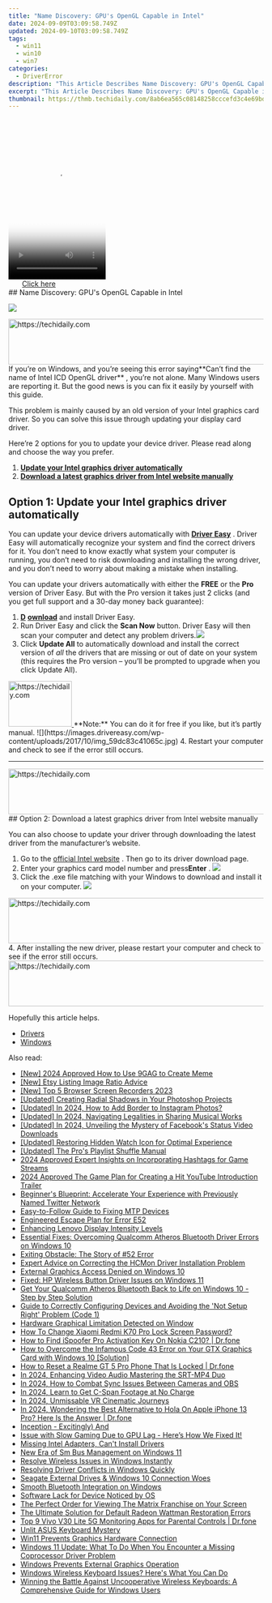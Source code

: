 ```yaml
---
title: "Name Discovery: GPU's OpenGL Capable in Intel"
date: 2024-09-09T03:09:58.749Z
updated: 2024-09-10T03:09:58.749Z
tags:
  - win11
  - win10
  - win7
categories:
  - DriverError
description: "This Article Describes Name Discovery: GPU's OpenGL Capable in Intel"
excerpt: "This Article Describes Name Discovery: GPU's OpenGL Capable in Intel"
thumbnail: https://thmb.techidaily.com/8ab6ea565c08148258cccefd3c4e69bde02c4b3dbfe57b65bd55e5629cfc57b6.jpg
---
```


<!-- affiliate ads begin -->
<span id="1630055">
					<video width="192" height="320" style="cursor:pointer"
           poster="//a.impactradius-go.com/display-clicktoplayimage/1630055.png"
           onclick="if(!this.playClicked){this.play();this.setAttribute('controls',true);this.playClicked=true;}">
	   <source src="//a.impactradius-go.com/display-ad/18460-1630055">
	   <img src="//a.impactradius-go.com/display-clicktoplayimage/1630055.png" style="border: none; height: 100%; width: 100%; object-fit: contain">
	</video>
	<div style="width:120px;text-align:center"><a href="javascript:window.open(decodeURIComponent('https%3A%2F%2Fcaperobbin.sjv.io%2Fc%2F5597632%2F1630055%2F18460'), '_blank');void(0);">Click here</a></div>
</span>
<img height="0" width="0" src="https://imp.pxf.io/i/5597632/1630055/18460" style="position:absolute;visibility:hidden;" border="0" />
<!-- affiliate ads end -->
## Name Discovery: GPU's OpenGL Capable in Intel

![](https://images.drivereasy.com/wp-content/uploads/2017/10/Intel-2.png)

<!-- affiliate ads begin -->
<a href="https://ephamedtechinc.pxf.io/c/5597632/2137208/26400" target="_top" id="2137208">
  <img src="//a.impactradius-go.com/display-ad/26400-2137208" border="0" alt="https://techidaily.com" width="728" height="90"/>
</a>
<img height="0" width="0" src="https://ephamedtechinc.pxf.io/i/5597632/2137208/26400" style="position:absolute;visibility:hidden;" border="0" />
<!-- affiliate ads end -->
 If you’re on Windows, and you’re seeing this error saying**Can’t find the name of Intel ICD OpenGL driver** , you’re not alone. Many Windows users are reporting it. But the good news is you can fix it easily by yourself with this guide.

 This problem is mainly caused by an old version of your Intel graphics card driver. So you can solve this issue through updating your display card driver.

 Here’re 2 options for you to update your device driver. Please read along and choose the way you prefer.

1. **[Update your Intel graphics driver automatically](https://proteahair.pxf.io/znernm)**
2. **[Download a latest graphics driver from Intel website manually](https://bluettiit.sjv.io/xkwq91)**

## Option 1: Update your Intel graphics driver automatically

 You can update your device drivers automatically with **[Driver Easy](https://tools.techidaily.com/drivereasy/download/)**  .  Driver Easy will automatically recognize your system and find the correct drivers for it. You don’t need to know exactly what system your computer is running, you don’t need to risk downloading and installing the wrong driver, and you don’t need to worry about making a mistake when installing.

 You can update your drivers automatically with either the **FREE**   or the **Pro**   version of Driver Easy. But with the Pro version it takes just 2 clicks (and you get full support and a 30-day money back guarantee):

1. [**D**](https://tools.techidaily.com/drivereasy/download/) **[ownload](https://tools.techidaily.com/drivereasy/download/)**   and install Driver Easy.
2. Run Driver Easy and click the **Scan Now** button. Driver Easy will then scan your computer and detect any problem drivers.![](https://images.drivereasy.com/wp-content/uploads/2017/10/img_59dc8234df582.jpg)
3. Click **Update All**  to automatically download and install the correct version of _all_ the drivers that are missing or out of date on your system (this requires the Pro version – you’ll be prompted to upgrade when you click Update All).  
<!-- affiliate ads begin -->
<a href="https://aligracehair.sjv.io/c/5597632/2115941/19272" target="_top" id="2115941">
  <img src="//a.impactradius-go.com/display-ad/19272-2115941" border="0" alt="https://techidaily.com" width="125" height="90"/>
</a>
<img height="0" width="0" src="https://aligracehair.sjv.io/i/5597632/2115941/19272" style="position:absolute;visibility:hidden;" border="0" />
<!-- affiliate ads end -->
**Note:**  You can do it for free if you like, but it’s partly manual.  
![](https://images.drivereasy.com/wp-content/uploads/2017/10/img_59dc83c41065c.jpg)
4. Restart your computer and check to see if the error still occurs.

---

<!-- affiliate ads begin -->
<a href="https://ephamedtechinc.pxf.io/c/5597632/2137221/26400" target="_top" id="2137221">
  <img src="//a.impactradius-go.com/display-ad/26400-2137221" border="0" alt="https://techidaily.com" width="728" height="90"/>
</a>
<img height="0" width="0" src="https://ephamedtechinc.pxf.io/i/5597632/2137221/26400" style="position:absolute;visibility:hidden;" border="0" />
<!-- affiliate ads end -->
## Option 2: Download a latest graphics driver from Intel website manually

 You can also choose to update your driver through downloading the latest driver from the manufacturer’s website.

1. Go to  the [official Intel website](https://www.intel.com/content/www/us/en/homepage.html) . Then go to its driver download page.
2. Enter your graphics card model number and press**Enter** . ![](https://images.drivereasy.com/wp-content/uploads/2017/10/img_59dc7f58acdcb.png)
3. Click the .exe file matching with your Windows to download and install it on your computer. ![](https://images.drivereasy.com/wp-content/uploads/2017/10/img_59dc7f749ab5b.jpg)
<!-- affiliate ads begin -->
<a href="https://ephamedtechinc.pxf.io/c/5597632/2130532/26400" target="_top" id="2130532">
  <img src="//a.impactradius-go.com/display-ad/26400-2130532" border="0" alt="https://techidaily.com" width="728" height="90"/>
</a>
<img height="0" width="0" src="https://ephamedtechinc.pxf.io/i/5597632/2130532/26400" style="position:absolute;visibility:hidden;" border="0" />
<!-- affiliate ads end -->
4. After installing the new driver, please restart your computer and check to see if the error still occurs.
<!-- affiliate ads begin -->
<a href="https://unicoeye.pxf.io/c/5597632/2134490/18498" target="_top" id="2134490">
  <img src="//a.impactradius-go.com/display-ad/18498-2134490" border="0" alt="https://techidaily.com" width="728" height="90"/>
</a>
<img height="0" width="0" src="https://unicoeye.pxf.io/i/5597632/2134490/18498" style="position:absolute;visibility:hidden;" border="0" />
<!-- affiliate ads end -->

Hopefully this article helps.

* [Drivers](https://tools.techidaily.com/drivereasy/download/)
* [Windows](https://tools.techidaily.com/drivereasy/download/)

<ins class="adsbygoogle"
     style="display:block"
     data-ad-format="autorelaxed"
     data-ad-client="ca-pub-7571918770474297"
     data-ad-slot="1223367746"></ins>



<ins class="adsbygoogle"
     style="display:block"
     data-ad-client="ca-pub-7571918770474297"
     data-ad-slot="8358498916"
     data-ad-format="auto"
     data-full-width-responsive="true"></ins>

<span class="atpl-alsoreadstyle">Also read:</span>
<div><ul>
<li><a href="https://vp-tips.techidaily.com/new-2024-approved-how-to-use-9gag-to-create-meme/"><u>[New] 2024 Approved  How to Use 9GAG to Create Meme</u></a></li>
<li><a href="https://facebook-video-recording.techidaily.com/new-etsy-listing-image-ratio-advice/"><u>[New] Etsy Listing Image Ratio Advice</u></a></li>
<li><a href="https://digital-screen-recording.techidaily.com/new-top-5-browser-screen-recorders-2023/"><u>[New] Top 5 Browser Screen Recorders 2023</u></a></li>
<li><a href="https://fox-info.techidaily.com/updated-creating-radial-shadows-in-your-photoshop-projects/"><u>[Updated] Creating Radial Shadows in Your Photoshop Projects</u></a></li>
<li><a href="https://instagram-videos.techidaily.com/updated-in-2024-how-to-add-border-to-instagram-photos/"><u>[Updated] In 2024, How to Add Border to Instagram Photos?</u></a></li>
<li><a href="https://instagram-clips.techidaily.com/updated-in-2024-navigating-legalities-in-sharing-musical-works/"><u>[Updated] In 2024, Navigating Legalities in Sharing Musical Works</u></a></li>
<li><a href="https://facebook-clips.techidaily.com/updated-in-2024-unveiling-the-mystery-of-facebooks-status-video-downloads/"><u>[Updated] In 2024, Unveiling the Mystery of Facebook's Status Video Downloads</u></a></li>
<li><a href="https://facebook-clips.techidaily.com/updated-restoring-hidden-watch-icon-for-optimal-experience/"><u>[Updated] Restoring Hidden Watch Icon for Optimal Experience</u></a></li>
<li><a href="https://vp-tips.techidaily.com/updated-the-pros-playlist-shuffle-manual/"><u>[Updated] The Pro's Playlist Shuffle Manual</u></a></li>
<li><a href="https://youtube-stream.techidaily.com/2024-approved-expert-insights-on-incorporating-hashtags-for-game-streams/"><u>2024 Approved  Expert Insights on Incorporating Hashtags for Game Streams</u></a></li>
<li><a href="https://youtube-help.techidaily.com/2024-approved-the-game-plan-for-creating-a-hit-youtube-introduction-trailer/"><u>2024 Approved  The Game Plan for Creating a Hit YouTube Introduction Trailer</u></a></li>
<li><a href="https://tech-recovery.techidaily.com/beginners-blueprint-accelerate-your-experience-with-previously-named-twitter-network/"><u>Beginner's Blueprint: Accelerate Your Experience with Previously Named Twitter Network</u></a></li>
<li><a href="https://driver-error.techidaily.com/easy-to-follow-guide-to-fixing-mtp-devices/"><u>Easy-to-Follow Guide to Fixing MTP Devices</u></a></li>
<li><a href="https://driver-error.techidaily.com/engineered-escape-plan-for-error-e52/"><u>Engineered Escape Plan for Error E52</u></a></li>
<li><a href="https://network-issues.techidaily.com/enhancing-lenovo-display-intensity-levels/"><u>Enhancing Lenovo Display Intensity Levels</u></a></li>
<li><a href="https://driver-error.techidaily.com/essential-fixes-overcoming-qualcomm-atheros-bluetooth-driver-errors-on-windows-10/"><u>Essential Fixes: Overcoming Qualcomm Atheros Bluetooth Driver Errors on Windows 10</u></a></li>
<li><a href="https://driver-error.techidaily.com/exiting-obstacle-the-story-of-52-error/"><u>Exiting Obstacle: The Story of #52 Error</u></a></li>
<li><a href="https://driver-error.techidaily.com/expert-advice-on-correcting-the-hcmon-driver-installation-problem/"><u>Expert Advice on Correcting the HCMon Driver Installation Problem</u></a></li>
<li><a href="https://driver-error.techidaily.com/external-graphics-access-denied-on-windows-10/"><u>External Graphics Access Denied on Windows 10</u></a></li>
<li><a href="https://driver-error.techidaily.com/fixed-hp-wireless-button-driver-issues-on-windows-11/"><u>Fixed: HP Wireless Button Driver Issues on Windows 11</u></a></li>
<li><a href="https://driver-error.techidaily.com/get-your-qualcomm-atheros-bluetooth-back-to-life-on-windows-10-step-by-step-solution/"><u>Get Your Qualcomm Atheros Bluetooth Back to Life on Windows 10 - Step by Step Solution</u></a></li>
<li><a href="https://driver-error.techidaily.com/guide-to-correctly-configuring-devices-and-avoiding-the-not-setup-right-problem-code-1/"><u>Guide to Correctly Configuring Devices and Avoiding the 'Not Setup Right' Problem (Code 1)</u></a></li>
<li><a href="https://driver-error.techidaily.com/hardware-graphical-limitation-detected-on-window/"><u>Hardware Graphical Limitation Detected on Window</u></a></li>
<li><a href="https://unlock-android.techidaily.com/how-to-change-xiaomi-redmi-k70-pro-lock-screen-password-by-drfone-android/"><u>How To Change Xiaomi Redmi K70 Pro Lock Screen Password?</u></a></li>
<li><a href="https://fake-location.techidaily.com/how-to-find-ispoofer-pro-activation-key-on-nokia-c210-drfone-by-drfone-virtual-android/"><u>How to Find iSpoofer Pro Activation Key On Nokia C210? | Dr.fone</u></a></li>
<li><a href="https://driver-error.techidaily.com/how-to-overcome-the-infamous-code-43-error-on-your-gtx-graphics-card-with-windows-10-solution/"><u>How to Overcome the Infamous Code 43 Error on Your GTX Graphics Card with Windows 10 [Solution]</u></a></li>
<li><a href="https://techidaily.com/how-to-reset-a-realme-gt-5-pro-phone-that-is-locked-drfone-by-drfone-reset-android-reset-android/"><u>How to Reset a Realme GT 5 Pro Phone That Is Locked | Dr.fone</u></a></li>
<li><a href="https://fox-glue.techidaily.com/in-2024-enhancing-video-audio-mastering-the-srt-mp4-duo/"><u>In 2024, Enhancing Video Audio  Mastering the SRT-MP4 Duo</u></a></li>
<li><a href="https://video-screen-grab.techidaily.com/in-2024-how-to-combat-sync-issues-between-cameras-and-obs/"><u>In 2024, How to Combat Sync Issues Between Cameras and OBS</u></a></li>
<li><a href="https://extra-support.techidaily.com/in-2024-learn-to-get-c-span-footage-at-no-charge/"><u>In 2024, Learn to Get C-Span Footage at No Charge</u></a></li>
<li><a href="https://some-skills.techidaily.com/in-2024-unmissable-vr-cinematic-journeys/"><u>In 2024, Unmissable VR Cinematic Journeys</u></a></li>
<li><a href="https://phone-solutions.techidaily.com/in-2024-wondering-the-best-alternative-to-hola-on-apple-iphone-13-pro-here-is-the-answer-drfone-by-drfone-virtual-ios/"><u>In 2024, Wondering the Best Alternative to Hola On Apple iPhone 13 Pro? Here Is the Answer | Dr.fone</u></a></li>
<li><a href="https://driver-error.techidaily.com/inception-excitingly-and/"><u>Inception - Excitingly) And</u></a></li>
<li><a href="https://driver-error.techidaily.com/issue-with-slow-gaming-due-to-gpu-lag-heres-how-we-fixed-it/"><u>Issue with Slow Gaming Due to GPU Lag - Here’s How We Fixed It!</u></a></li>
<li><a href="https://driver-error.techidaily.com/missing-intel-adapters-cant-install-drivers/"><u>Missing Intel Adapters, Can't Install Drivers</u></a></li>
<li><a href="https://driver-error.techidaily.com/new-era-of-sm-bus-management-on-windows-11/"><u>New Era of Sm Bus Management on Windows 11</u></a></li>
<li><a href="https://driver-error.techidaily.com/resolve-wireless-issues-in-windows-instantly/"><u>Resolve Wireless Issues in Windows Instantly</u></a></li>
<li><a href="https://driver-error.techidaily.com/resolving-driver-conflicts-in-windows-quickly/"><u>Resolving Driver Conflicts in Windows Quickly</u></a></li>
<li><a href="https://driver-error.techidaily.com/seagate-external-drives-and-windows-10-connection-woes/"><u>Seagate External Drives & Windows 10 Connection Woes</u></a></li>
<li><a href="https://driver-error.techidaily.com/smooth-bluetooth-integration-on-windows/"><u>Smooth Bluetooth Integration on Windows</u></a></li>
<li><a href="https://driver-error.techidaily.com/software-lack-for-device-noticed-by-os/"><u>Software Lack for Device Noticed by OS</u></a></li>
<li><a href="https://technical-tips.techidaily.com/the-perfect-order-for-viewing-the-matrix-franchise-on-your-screen/"><u>The Perfect Order for Viewing The Matrix Franchise on Your Screen</u></a></li>
<li><a href="https://driver-error.techidaily.com/the-ultimate-solution-for-default-radeon-wattman-restoration-errors/"><u>The Ultimate Solution for Default Radeon Wattman Restoration Errors</u></a></li>
<li><a href="https://android-location-track.techidaily.com/top-9-vivo-v30-lite-5g-monitoring-apps-for-parental-controls-drfone-by-drfone-virtual-android/"><u>Top 9 Vivo V30 Lite 5G Monitoring Apps for Parental Controls | Dr.fone</u></a></li>
<li><a href="https://driver-error.techidaily.com/unlit-asus-keyboard-mystery/"><u>Unlit ASUS Keyboard Mystery</u></a></li>
<li><a href="https://driver-error.techidaily.com/win11-prevents-graphics-hardware-connection/"><u>Win11 Prevents Graphics Hardware Connection</u></a></li>
<li><a href="https://driver-error.techidaily.com/windows-11-update-what-to-do-when-you-encounter-a-missing-coprocessor-driver-problem/"><u>Windows 11 Update: What To Do When You Encounter a Missing Coprocessor Driver Problem</u></a></li>
<li><a href="https://driver-error.techidaily.com/windows-prevents-external-graphics-operation/"><u>Windows Prevents External Graphics Operation</u></a></li>
<li><a href="https://driver-error.techidaily.com/windows-wireless-keyboard-issues-heres-what-you-can-do/"><u>Windows Wireless Keyboard Issues? Here's What You Can Do</u></a></li>
<li><a href="https://driver-error.techidaily.com/winning-the-battle-against-uncooperative-wireless-keyboards-a-comprehensive-guide-for-windows-users/"><u>Winning the Battle Against Uncooperative Wireless Keyboards: A Comprehensive Guide for Windows Users</u></a></li>
</ul></div>
